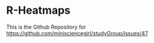 # R-Heatmaps
This is the Github Repository for https://github.com/minisciencegirl/studyGroup/issues/47
